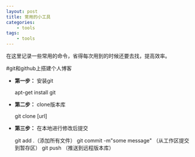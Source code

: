 ```yaml
--- 
layout: post
title: 常用的小工具
categories:
    - tools
tags:
    - tools
---
```


在这里记录一些常用的命令，省得每次用到的时候还要去找，提高效率。

#git和github上搭建个人博客

- **第一步：** 安装git 
	
	apt-get install git

- **第二步：** clone版本库

	git clone [url]

- **第三步：** 在本地进行修改后提交
	
	git add .（添加所有文件）
	git commit -m"some message" （从工作区提交到暂存区）
	git push （推送到远程版本库）


























































